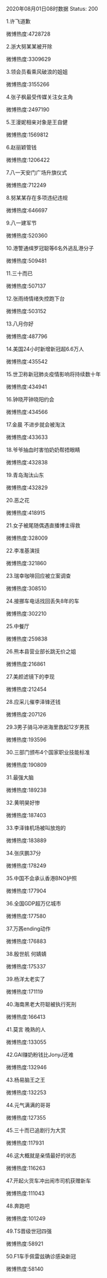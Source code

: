 2020年08月01日08时数据
Status: 200

1.许飞道歉

微博热度:4728728

2.浙大努某某被开除

微博热度:3309629

3.领会员看乘风破浪的姐姐

微博热度:3155266

4.张子枫最受传媒关注女主角

微博热度:2497190

5.王漫妮相亲对象是王自健

微博热度:1569812

6.赵丽颖管钱

微博热度:1206422

7.八一天安门广场升旗仪式

微博热度:712249

8.努某某存在多项违纪违规

微博热度:646697

9.八一建军节

微博热度:520360

10.港警通缉罗冠聪等6名外逃乱港分子

微博热度:509481

11.三十而已

微博热度:507137

12.张雨绮情绪失控跑下台

微博热度:503152

13.八月你好

微博热度:487796

14.美国24小时新增新冠超6.6万人

微博热度:435542

15.世卫称新冠肺炎疫情影响将持续数十年

微博热度:434941

16.钟晓芹钟晓阳约会

微博热度:434566

17.金晨 不进步就会被淘汰

微博热度:433633

18.爷爷抽血时害怕奶奶帮捂眼睛

微博热度:432838

19.青岛淘汰山东

微博热度:432829

20.恶之花

微博热度:418915

21.女子被尾随偶遇直播博主得救

微博热度:328009

22.李准基演技

微博热度:321860

23.瑞幸咖啡回应被立案调查

微博热度:308510

24.接挪车电话找回丢失8年的车

微博热度:302210

25.中餐厅

微博热度:259838

26.熊本县营业部长跳无价之姐

微博热度:216861

27.美颜滤镜下的李现

微博热度:212454

28.应采儿催李泽锋还钱

微博热度:207126

29.3男子骑马冲进海里救起12岁男孩

微博热度:193596

30.三部门颁布4个国家职业技能标准

微博热度:190809

31.最强大脑

微博热度:189238

32.黄明昊好惨

微博热度:187403

33.李泽锋机场被叫放炮的

微博热度:183889

34.张庆鹏37分

微博热度:178249

35.中国不会承认香港BNO护照

微博热度:177904

36.全国GDP超万亿城市

微博热度:177580

37.万茜ending动作

微博热度:176883

38.殷世航 何婧婧

微博热度:175337

39.杨洋太老实了

微博热度:171119

40.海南黑老大符聪被执行死刑

微博热度:166413

41.莫言 晚熟的人

微博热度:133055

42.GAI赚奶粉钱比JonyJ还难

微博热度:132946

43.杨易脑王之王

微博热度:132253

44.元气满满的哥哥

微博热度:127355

45.三十而已追剧行为大赏

微博热度:117931

46.这大概就是亲情最好的状态

微博热度:116263

47.开起火货车冲出闹市司机获赠新车

微博热度:111043

48.奔跑吧

微博热度:101249

49.TS晋级世冠四强

微博热度:58921

50.F1车手佩雷兹确诊感染新冠

微博热度:58140

